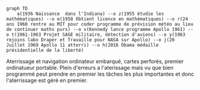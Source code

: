 ```mermaid
graph TD
	a(1936 Naissance  dans l'Indiana) --o z(1955 étudie les mathématiques) --o e(1958 Obtient licence en mathématiques) --o r(24 ans 1960 rentre au MIT pour coder programme de prévision météo au lieu de continuer maths purs) --o v(Kennedy lance programme Apollo 1961) --o t(1961-1963 Projet SAGE militaire, détection d'avions) --o y(1963 rejoins labo Draper et Travaille pour NASA sur Apollo) --o j(20 Juillet 1969 Apollo 11 atterri) --o h(2016 Obama médaille présidentielle de la liberté)
```

Aterrissage et navigation ordinateur embarqué, cartes perforés, premier ordinatueur portable.
Plein d'erreurs a l'aterissage mais vu que bien programmé peut prendre en premier les tâches les plus importantes et donc l'aterrissage est géré en premier.